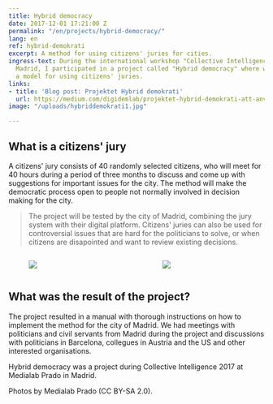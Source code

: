 ```yaml
---
title: Hybrid democracy
date: 2017-12-01 17:21:00 Z
permalink: "/en/projects/hybrid-democracy/"
lang: en
ref: hybrid-demokrati
excerpt: A method for using citizens' juries for cities.
ingress-text: During the international workshop "Collective Intelligence 2017" in
  Madrid, I participated in a project called "Hybrid democracy" where we worked on
  a model for using citizens' juries.
links:
- title: 'Blog post: Projektet Hybrid demokrati'
  url: https://medium.com/digidemlab/projektet-hybrid-demokrati-att-anv%C3%A4nda-sig-av-medborgarjurys-38f27e069022
image: "/uploads/hybriddemokrati1.jpg"

---
```


## What is a citizens' jury
A citizens' jury consists of 40 randomly selected citizens, who will meet for 40 hours during a period of three months to discuss and come up with suggestions for important issues for the city. The method will make the democratic process open to people not normally involved in decision making for the city.

> The project will be tested by the city of Madrid, combining the jury system with their digital platform. Citizens' juries can also be used for controversial issues that are hard for the politicians to solve, or when citizens are disapointed and want to review existing decisions.

<div class="columns">
  <div class="column">
    <figure>
      <img src="/uploads/hybriddemokrati.jpg">
    </figure>
  </div>
  <div class="column">
    <figure>
      <img src="/uploads/hybriddemokrati2.jpg">
    </figure>
  </div>
</div>

## What was the result of the project?
The project resulted in a manual with thorough instructions on how to implement the method for the city of Madrid. We had meetings with politicians and civil servants from Madrid during the project and discussions with politicians in Barcelona, collegues in Austria and the US and other interested organisations.

Hybrid democracy was a project during Collective Intelligence 2017 at Medialab Prado in Madrid.

Photos by Medialab Prado (CC BY-SA 2.0).
